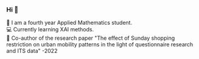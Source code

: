 ### Hi 👋
🧮 I am a fourth year Applied Mathematics student.  
💻 Currently learning XAI methods.  
📝 Co-author of the research paper "The effect of Sunday shopping restriction on urban mobility patterns in the light of questionnaire research and ITS data" -2022     

<!--
**domkoz/domkoz** is a ✨ _special_ ✨ repository because its `README.md` (this file) appears on your GitHub profile.

Here are some ideas to get you started:

- 🔭 I’m currently working on ...
- 🌱 I’m currently learning ...
- 👯 I’m looking to collaborate on ...
- 🤔 I’m looking for help with ...
- 💬 Ask me about ...
- 📫 How to reach me: ...
- 😄 Pronouns: ...
- ⚡ Fun fact: ...
-->

